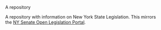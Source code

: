 A repository 

A repository with information on New York State Legislation. This mirrors the [NY Senate Open Legislation Portal](https://legislation.nysenate.gov/).